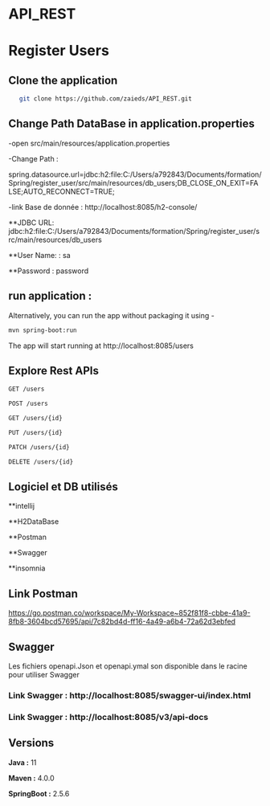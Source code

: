# API_REST

# Register Users

## Clone the application

 ```bash
    git clone https://github.com/zaieds/API_REST.git
 ```
 
## Change Path DataBase in application.properties

  -open src/main/resources/application.properties
  
  -Change Path :
  
  spring.datasource.url=jdbc:h2:file:C:/Users/a792843/Documents/formation/Spring/register_user/src/main/resources/db_users;DB_CLOSE_ON_EXIT=FALSE;AUTO_RECONNECT=TRUE;

  -link Base de donnée : http://localhost:8085/h2-console/
  
   **JDBC URL: jdbc:h2:file:C:/Users/a792843/Documents/formation/Spring/register_user/src/main/resources/db_users
  
  **User Name: : sa
  
  **Password : password
   

##  run application :

Alternatively, you can run the app without packaging it using -

 ```bash
mvn spring-boot:run 
 ```
 The app will start running at http://localhost:8085/users
 
 ## Explore Rest APIs
 
  ```bash
 GET /users

POST /users

GET /users/{id}

PUT /users/{id}

PATCH /users/{id}

DELETE /users/{id}
 ```
 
## Logiciel et DB utilisés

**intellij

**H2DataBase

**Postman

**Swagger

**insomnia
  
  
## Link Postman 
  https://go.postman.co/workspace/My-Workspace~852f81f8-cbbe-41a9-8fb8-3604bcd57695/api/7c82bd4d-ff16-4a49-a6b4-72a62d3ebfed
  
## Swagger 
Les fichiers openapi.Json et openapi.ymal son disponible dans le racine pour utiliser Swagger

### Link Swagger : http://localhost:8085/swagger-ui/index.html
### Link Swagger : http://localhost:8085/v3/api-docs

## Versions

**Java :** 11

**Maven :** 4.0.0

**SpringBoot :** 2.5.6

